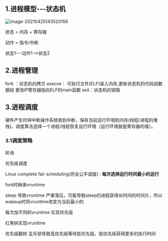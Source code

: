 
## 1.进程模型---状态机

![image-20210425143520156](https://i.loli.net/2021/04/29/56eiMuJ7ZGzdjO8.png)

状态 = 内存 + 寄存器

动作 = 指令/中断

状态1---动作1-->状态2



## 2.进程管理
fork ：状态机的拷贝
execve：
	可执行文件(ELF)装入内存,更新状态机的代码段数据段
	更改IP寄存器指向ELF的main函数
exit：状态机的销毁


## 3.进程调度
硬件产生时钟中断操作系统收到中断，保存当前运行环境到内存(线程/进程的堆栈)。调度算法选择一个进程/线程恢复运行环境（运行环境就是寄存器的值）。


### 3.1调度策略

轮询  

优先级调度

Linux complete fair scheduling(完全公平调度)  : **每次选择运行时间最小的运行**  

fork时继承vruntime

sleep 导致vruntime 严重落后，可能导致sleep的进程获得长时间的时间片，所以wakeup时将vruntime改变为当前最小的

每次加不同的vruntime 实现优先级

红黑树实现vruntime

优先级翻转  互斥锁导致高优先级等待低优先级，低优先级获得更多的执行时间